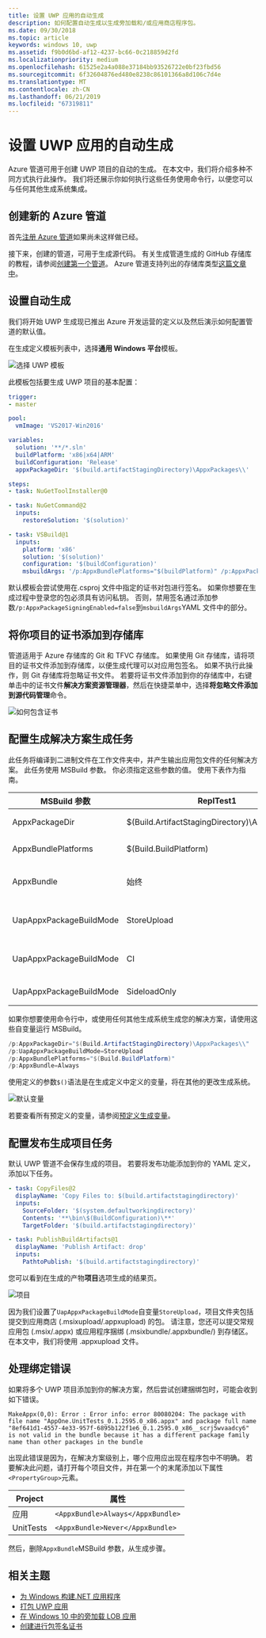 ```yaml
---
title: 设置 UWP 应用的自动生成
description: 如何配置自动生成以生成旁加载和/或应用商店程序包。
ms.date: 09/30/2018
ms.topic: article
keywords: windows 10, uwp
ms.assetid: f9b0d6bd-af12-4237-bc66-0c218859d2fd
ms.localizationpriority: medium
ms.openlocfilehash: 61525e2a4a088e37184bb93526722e0bf23fbd56
ms.sourcegitcommit: 6f32604876ed480e8238c86101366a8d106c7d4e
ms.translationtype: MT
ms.contentlocale: zh-CN
ms.lasthandoff: 06/21/2019
ms.locfileid: "67319811"
---
```

# <a name="set-up-automated-builds-for-your-uwp-app"></a>设置 UWP 应用的自动生成

Azure 管道可用于创建 UWP 项目的自动的生成。 在本文中，我们将介绍多种不同方式执行此操作。 我们将还展示你如何执行这些任务使用命令行，以便您可以与任何其他生成系统集成。

## <a name="create-a-new-azure-pipeline"></a>创建新的 Azure 管道

首先[注册 Azure 管道](https://docs.microsoft.com/azure/devops/pipelines/get-started/pipelines-sign-up)如果尚未这样做已经。

接下来，创建的管道，可用于生成源代码。 有关生成管道生成的 GitHub 存储库的教程，请参阅[创建第一个管道](https://docs.microsoft.com/azure/devops/pipelines/get-started-yaml)。 Azure 管道支持列出的存储库类型[这篇文章中](https://docs.microsoft.com/azure/devops/pipelines/repos)。

## <a name="set-up-an-automated-build"></a>设置自动生成

我们将开始 UWP 生成现已推出 Azure 开发运营的定义以及然后演示如何配置管道的默认值。

在生成定义模板列表中，选择**通用 Windows 平台**模板。

![选择 UWP 模板](images/select-yaml-template.png)

此模板包括要生成 UWP 项目的基本配置：

```yml
trigger:
- master

pool:
  vmImage: 'VS2017-Win2016'

variables:
  solution: '**/*.sln'
  buildPlatform: 'x86|x64|ARM'
  buildConfiguration: 'Release'
  appxPackageDir: '$(build.artifactStagingDirectory)\AppxPackages\\'

steps:
- task: NuGetToolInstaller@0

- task: NuGetCommand@2
  inputs:
    restoreSolution: '$(solution)'

- task: VSBuild@1
  inputs:
    platform: 'x86'
    solution: '$(solution)'
    configuration: '$(buildConfiguration)'
    msbuildArgs: '/p:AppxBundlePlatforms="$(buildPlatform)" /p:AppxPackageDir="$(appxPackageDir)" /p:AppxBundle=Always /p:UapAppxPackageBuildMode=StoreUpload'

```

默认模板会尝试使用在.csproj 文件中指定的证书对包进行签名。 如果你想要在生成过程中登录您的包必须具有访问私钥。 否则，禁用签名通过添加参数`/p:AppxPackageSigningEnabled=false`到`msbuildArgs`YAML 文件中的部分。

## <a name="add-your-project-certificate-to-a-repository"></a>将你项目的证书添加到存储库

管道适用于 Azure 存储库的 Git 和 TFVC 存储库。 如果使用 Git 存储库，请将项目的证书文件添加到存储库，以便生成代理可以对应用包签名。 如果不执行此操作，则 Git 存储库将忽略证书文件。 若要将证书文件添加到你的存储库中，右键单击中的证书文件**解决方案资源管理器**，然后在快捷菜单中，选择**将忽略文件添加到源代码管理**命令。

![如何包含证书](images/building-screen1.png)

## <a name="configure-the-build-solution-build-task"></a>配置生成解决方案生成任务

此任务将编译到二进制文件在工作文件夹中，并产生输出应用包文件的任何解决方案。
此任务使用 MSBuild 参数。 你必须指定这些参数的值。 使用下表作为指南。

|**MSBuild 参数**|**ReplTest1**|**说明**|
|--------------------|---------|---------------|
| AppxPackageDir | $(Build.ArtifactStagingDirectory)\AppxPackages | 定义要存储生成的项目的文件夹。 |
| AppxBundlePlatforms | $(Build.BuildPlatform) | 可以定义要包含在绑定中的平台。 |
| AppxBundle | 始终 | 使用指定的平台的.msix/.appx 文件创建.msixbundle/.appxbundle。 |
| UapAppxPackageBuildMode | StoreUpload | 生成.msixupload/.appxupload 文件和 **_Test**文件夹以进行旁加载。 |
| UapAppxPackageBuildMode | CI | 生成仅.msixupload/.appxupload 文件。 |
| UapAppxPackageBuildMode | SideloadOnly | 将生成 **_Test**文件夹以进行旁加载只 |

如果你想要使用命令行中，或使用任何其他生成系统生成您的解决方案，请使用这些自变量运行 MSBuild。

```powershell
/p:AppxPackageDir="$(Build.ArtifactStagingDirectory)\AppxPackages\\"
/p:UapAppxPackageBuildMode=StoreUpload
/p:AppxBundlePlatforms="$(Build.BuildPlatform)"
/p:AppxBundle=Always
```

使用定义的参数`$()`语法是在生成定义中定义的变量，将在其他的更改生成系统。

![默认变量](images/building-screen5.png)

若要查看所有预定义的变量，请参阅[预定义生成变量](https://docs.microsoft.com/azure/devops/pipelines/build/variables)。

## <a name="configure-the-publish-build-artifacts-task"></a>配置发布生成项目任务

默认 UWP 管道不会保存生成的项目。 若要将发布功能添加到你的 YAML 定义，添加以下任务。

```yml
- task: CopyFiles@2
  displayName: 'Copy Files to: $(build.artifactstagingdirectory)'
  inputs:
    SourceFolder: '$(system.defaultworkingdirectory)'
    Contents: '**\bin\$(BuildConfiguration)\**'
    TargetFolder: '$(build.artifactstagingdirectory)'

- task: PublishBuildArtifacts@1
  displayName: 'Publish Artifact: drop'
  inputs:
    PathtoPublish: '$(build.artifactstagingdirectory)'
```

您可以看到在生成的产物**项目**选项生成的结果页。

![项目](images/building-screen6.png)

因为我们设置了`UapAppxPackageBuildMode`自变量`StoreUpload`，项目文件夹包括提交到应用商店 (.msixupload/.appxupload) 的包。 请注意，您还可以提交常规应用包 (.msix/.appx) 或应用程序捆绑 (.msixbundle/.appxbundle/) 到存储区。 在本文中，我们将使用 .appxupload 文件。

## <a name="address-bundle-errors"></a>处理绑定错误

如果将多个 UWP 项目添加到你的解决方案，然后尝试创建捆绑包时，可能会收到如下错误。

  `MakeAppx(0,0): Error : Error info: error 80080204: The package with file name "AppOne.UnitTests_0.1.2595.0_x86.appx" and package full name "8ef641d1-4557-4e33-957f-6895b122f1e6_0.1.2595.0_x86__scrj5wvaadcy6" is not valid in the bundle because it has a different package family name than other packages in the bundle`

出现此错误是因为，在解决方案级别上，哪个应用应出现在程序包中不明确。 若要解决此问题，请打开每个项目文件，并在第一个的末尾添加以下属性`<PropertyGroup>`元素。

|**Project**|**属性**|
|-------|----------|
|应用|`<AppxBundle>Always</AppxBundle>`|
|UnitTests|`<AppxBundle>Never</AppxBundle>`|

然后，删除`AppxBundle`MSBuild 参数，从生成步骤。

## <a name="related-topics"></a>相关主题

- [为 Windows 构建.NET 应用程序](https://docs.microsoft.com/vsts/build-release/get-started/dot-net)
- [打包 UWP 应用](https://docs.microsoft.com/windows/uwp/packaging/packaging-uwp-apps)
- [在 Windows 10 中的旁加载 LOB 应用](https://docs.microsoft.com/windows/deploy/sideload-apps-in-windows-10)
- [创建进行包签名证书](https://docs.microsoft.com/windows/uwp/packaging/create-certificate-package-signing)
